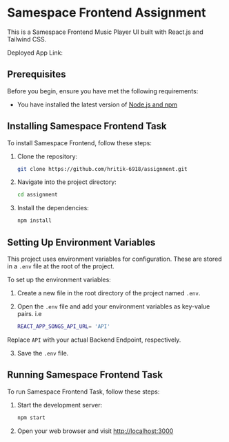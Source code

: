 # Samespace Frontend Assignment

This is a Samespace Frontend Music Player UI built with React.js and Tailwind CSS.

Deployed App Link: [](/)

## Prerequisites

Before you begin, ensure you have met the following requirements:

- You have installed the latest version of [Node.js and npm](https://nodejs.org/en/download/)

## Installing Samespace Frontend Task

To install Samespace Frontend, follow these steps:

1. Clone the repository:

   ```bash
   git clone https://github.com/hritik-6918/assignment.git
   ```

2. Navigate into the project directory:

   ```bash
   cd assignment
   ```

3. Install the dependencies:
   ```bash
   npm install
   ```

## Setting Up Environment Variables

This project uses environment variables for configuration. These are stored in a `.env` file at the root of the project.

To set up the environment variables:

1. Create a new file in the root directory of the project named `.env`.

2. Open the `.env` file and add your environment variables as key-value pairs. i.e

   ```bash
   REACT_APP_SONGS_API_URL= 'API'
   ```

Replace `API` with your actual Backend Endpoint, respectively.

3. Save the `.env` file.

## Running Samespace Frontend Task

To run Samespace Frontend Task, follow these steps:

1. Start the development server:

   ```bash
   npm start
   ```

2. Open your web browser and visit [http://localhost:3000](http://localhost:3000)
